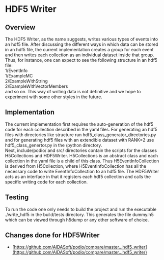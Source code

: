 # HDF5 Writer
## Overview
The HDF5 Writer, as the name suggests, writes various types of events into an hdf5 file. After discussing the different ways in which data can be stored in an hdf5 file, the current implementation creates a group for each event and then writes each collection as an individual dataset inside that group. Thus, for instance, one can expect to see the following structure in an hdf5 file:  
1/EventInfo  
1/ExampleMC  
2/ExampleWithString  
2/ExampleWithVectorMembers  
and so on. This way of writing data is not definitive and we hope to experiment with some other styles in the future. 
## Implementation
The current implementation first requires the auto-generation of the hdf5 code for each collection described in the yaml files. For generating an hdf5 files with directories like structure run hdf5_class_generator_directories.py and for generating hdf5 files with an extendible dataset with RANK=2 use hdf5_class_genertor.py in the /python directory.  
Next, include/podio/ and src/ directories contain the scripts for the classes H5Collections and HDF5Writer. H5Collections is an abstract class and each collection in the yaml file is a child of this class. Thus H5EventInfoCollection is derived from H5Collection, where H5EventInfoCollection has all the necessary code to write EventInfoCollection to an hdf5 file. The HDF5Writer acts as an interface in that it registers each hdf5 collection and calls the specific writing code for each collection.   
## Testing
To run the code one only needs to build the project and run the executable ./write_hdf5 in the build/tests directory. This generates the file dummy.h5 which can be viewed through h5dump or any other software of choice. 

## Changes done for HDF5Writer
- [https://github.com/AIDASoft/podio/compare/master...hdf5_writer](https://github.com/AIDASoft/podio/compare/master...hdf5_writer)
